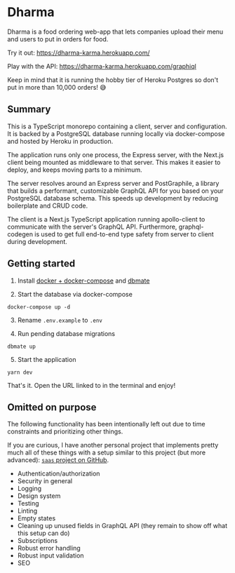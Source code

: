 # Dharma

Dharma is a food ordering web-app that lets companies upload their menu and users to put in orders for food.

Try it out: https://dharma-karma.herokuapp.com/

Play with the API: https://dharma-karma.herokuapp.com/graphiql

Keep in mind that it is running the hobby tier of Heroku Postgres so don't put in more than 10,000 orders! 😅

## Summary

This is a TypeScript monorepo containing a client, server and configuration. It is backed by a PostgreSQL database running locally via docker-compose and hosted by Heroku in production.

The application runs only one process, the Express server, with the Next.js client being mounted as middleware to that server. This makes it easier to deploy, and keeps moving parts to a minimum.

The server resolves around an Express server and PostGraphile, a library that builds a performant, customizable GraphQL API for you based on your PostgreSQL database schema. This speeds up development by reducing boilerplate and CRUD code.

The client is a Next.js TypeScript application running apollo-client to communicate with the server's GraphQL API. Furthermore, graphql-codegen is used to get full end-to-end type safety from server to client during development.

## Getting started

1. Install [docker + docker-compose](https://docs.docker.com/get-docker/) and [dbmate](https://github.com/amacneil/dbmate#installation)

2. Start the database via docker-compose

```
docker-compose up -d
```

3. Rename `.env.example` to `.env`

4. Run pending database migrations

```
dbmate up
```

5. Start the application

```
yarn dev
```

That's it. Open the URL linked to in the terminal and enjoy!

## Omitted on purpose

The following functionality has been intentionally left out due to time constraints and prioritizing other things.

If you are curious, I have another personal project that implements pretty much all of these things with a setup similar to this project (but more advanced): [`saas` project on GitHub](https://github.com/ludwigbacklund/saas).

- Authentication/authorization
- Security in general
- Logging
- Design system
- Testing
- Linting
- Empty states
- Cleaning up unused fields in GraphQL API (they remain to show off what this setup can do)
- Subscriptions
- Robust error handling
- Robust input validation
- SEO
